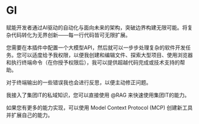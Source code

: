 # GI
 
赋能开发者通过AI驱动的自动化与面向未来的架构，突破边界构建无限可能。将复杂代码转化为无界创新——每一行代码皆可无限扩展。


您需要在本插件中配置一个大模型API，然后就可以一步步处理复杂的软件开发任务。您可以适度给予我权限，以便我创建和编辑文件、探索大型项目、使用浏览器和执行终端命令（在你授予权限后），我可以提供超越代码完成或技术支持的帮助。

对于终端输出的一些错误我也会进行反思，以便主动修正问题。

我接入了集团IT的私域知识，您可以直接使用 @RAG 来快速使用集团IT的能力。

如果您有更多的能力实现，可以使用  Model Context Protocol (MCP) 创建新工具并扩展自己的能力。